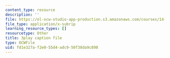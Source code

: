 ```yaml
---
content_type: resource
description: ''
file: https://ol-ocw-studio-app-production.s3.amazonaws.com/courses/14-01sc-principles-of-microeconomics-fall-2011/fd1e327af2e055d4adc950f38da9c898_IuQjBqzmUKA.vtt
file_type: application/x-subrip
learning_resource_types: []
resourcetype: Other
title: 3play caption file
type: OCWFile
uid: fd1e327a-f2e0-55d4-adc9-50f38da9c898
---
```

